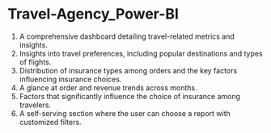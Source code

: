 # Travel-Agency_Power-BI
1. A comprehensive dashboard detailing travel-related metrics and insights.
2. Insights into travel preferences, including popular destinations and types of flights.
3. Distribution of insurance types among orders and the key factors influencing insurance choices.
4. A glance at order and revenue trends across months.
5. Factors that significantly influence the choice of insurance among travelers.
6. A self-serving section where the user can choose a report with customized filters.



